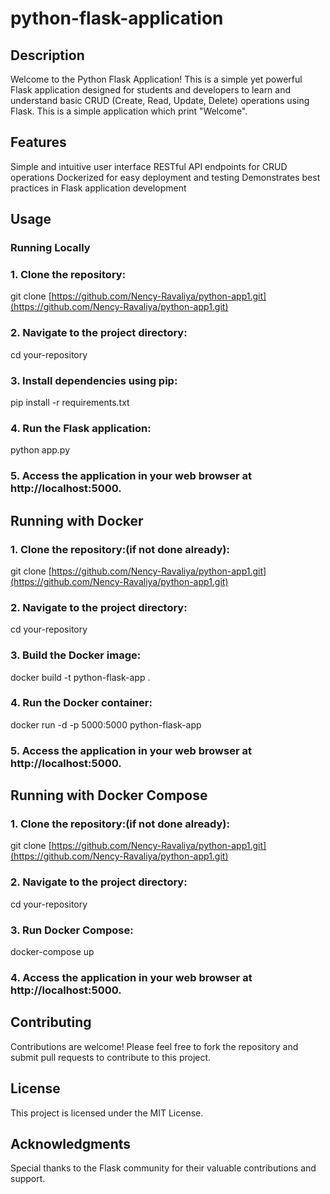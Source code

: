 # python-flask-application

## Description 

Welcome to the Python Flask Application! This is a simple yet powerful Flask
application designed for students and developers to learn and understand basic CRUD
(Create, Read, Update, Delete) operations using Flask. This is a simple application which print "Welcome".
  
## Features

Simple and intuitive user interface
RESTful API endpoints for CRUD operations
Dockerized for easy deployment and testing
Demonstrates best practices in Flask application development
   
## Usage

### Running Locally


### 1. Clone the repository:
git clone [https://github.com/Nency-Ravaliya/python-app1.git](https://github.com/Nency-Ravaliya/python-app1.git)

### 2. Navigate to the project directory:
cd your-repository

### 3. Install dependencies using pip:
pip install -r requirements.txt

### 4. Run the Flask application:
python app.py

### 5. Access the application in your web browser at http://localhost:5000.


## Running with Docker

### 1. Clone the repository:(if not done already):
git clone [https://github.com/Nency-Ravaliya/python-app1.git](https://github.com/Nency-Ravaliya/python-app1.git)

### 2. Navigate to the project directory:
cd your-repository

### 3. Build the Docker image:
docker build -t python-flask-app .

### 4. Run the Docker container:
docker run -d -p 5000:5000 python-flask-app

### 5. Access the application in your web browser at http://localhost:5000.


## Running with Docker Compose

### 1. Clone the repository:(if not done already):
git clone [https://github.com/Nency-Ravaliya/python-app1.git](https://github.com/Nency-Ravaliya/python-app1.git)

### 2. Navigate to the project directory:
cd your-repository

### 3. Run Docker Compose:
docker-compose up

### 4. Access the application in your web browser at http://localhost:5000.


## Contributing
Contributions are welcome! Please feel free to fork the repository and submit pull requests to contribute to this project.


## License
This project is licensed under the MIT License.


## Acknowledgments
Special thanks to the Flask community for their valuable contributions and support.
